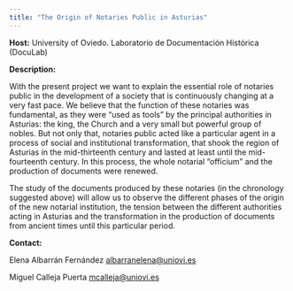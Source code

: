 ```yaml
---
title: "The Origin of Notaries Public in Asturias"
---
```

**Host:** University of Oviedo. Laboratorio de Documentación Histórica (DocuLab)


**Description:**


With the present project we want to explain the essential role of notaries public in the development of a society that is continuously changing at a very fast pace. We believe that the function of these notaries was fundamental, as they were “used as tools” by the principal authorities in Asturias: the king, the Church and a very small but powerful group of nobles. But not only that, notaries public acted like a particular agent in a process of social and institutional transformation, that shook the region of Asturias in the mid-thirteenth century and lasted at least until the mid-fourteenth century. In this process, the whole notarial “officium” and the production of documents were renewed.


The study of the documents produced by these notaries (in the chronology suggested above) will allow us to observe the different phases of the origin of the new notarial institution, the tension between the different authorities acting in Asturias and the transformation in the production of documents from ancient times until this particular period.


**Contact:**


Elena Albarrán Fernández [albarranelena@uniovi.es](mailto:albarranelena@uniovi.es)


Miguel Calleja Puerta [mcalleja@uniovi.es](mailto:mcalleja@uniovi.es)


